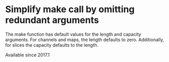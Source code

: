 # Simplify make call by omitting redundant arguments

The make function has default values for the length and capacity
arguments. For channels and maps, the length defaults to zero.
Additionally, for slices the capacity defaults to the length.

Available since
    2017.1
